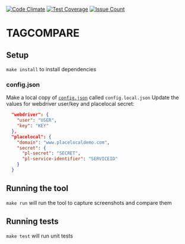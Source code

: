 [![Code Climate](https://codeclimate.com/github/d3ming/tagcompare/badges/gpa.svg)](https://codeclimate.com/github/d3ming/tagcompare)
[![Test Coverage](https://codeclimate.com/github/d3ming/tagcompare/badges/coverage.svg)](https://codeclimate.com/github/d3ming/tagcompare/coverage)
[![Issue Count](https://codeclimate.com/github/d3ming/tagcompare/badges/issue_count.svg)](https://codeclimate.com/github/d3ming/tagcompare)

# TAGCOMPARE

## Setup
`make install` to install dependencies

### config.json
Make a local copy of [`config.json`](tagcompare/config.json) called `config.local.json`
Update the values for webdriver user/key and placelocal secret:
```json
  "webdriver": {
    "user": "USER",
    "key": "KEY"
  },
  "placelocal": {
    "domain": "www.placelocaldemo.com",
    "secret": {
      "pl-secret": "SECRET",
      "pl-service-identifier": "SERVICEID"
    }
  }
```

## Running the tool
`make run` will run the tool to capture screenshots and compare them

## Running tests
`make test` will run unit tests
